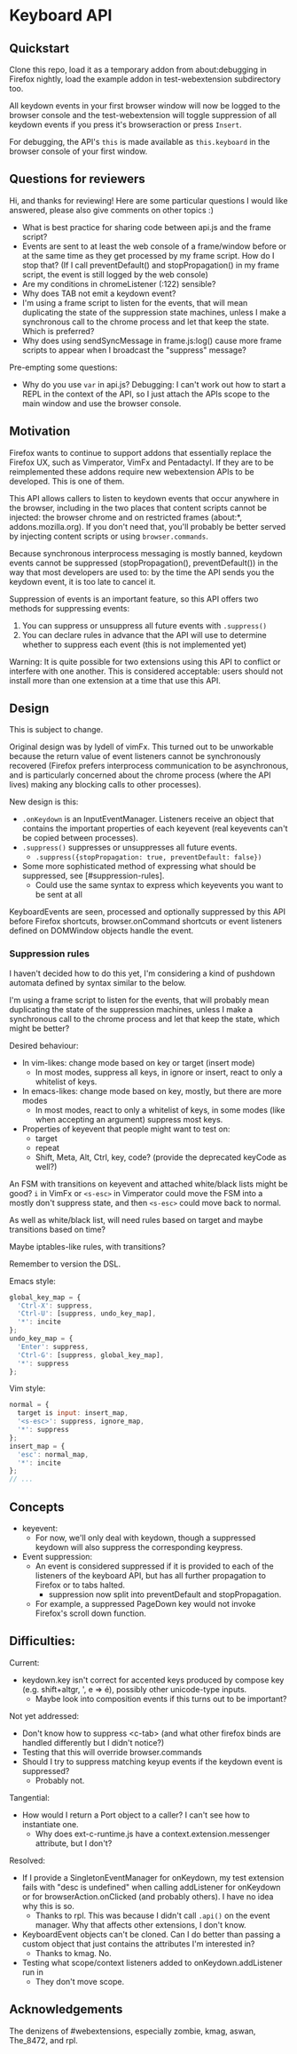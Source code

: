 # Keyboard API

## Quickstart

Clone this repo, load it as a temporary addon from about:debugging in Firefox nightly, load the example addon in test-webextension subdirectory too.

All keydown events in your first browser window will now be logged to the browser console and the test-webextension will toggle suppression of all keydown events if you press it's browseraction or press `Insert`.

For debugging, the API's `this` is made available as `this.keyboard` in the browser console of your first window.

## Questions for reviewers

Hi, and thanks for reviewing! Here are some particular questions I would like answered, please also give comments on other topics :)

 - What is best practice for sharing code between api.js and the frame script?
 - Events are sent to at least the web console of a frame/window before or at the same time as they get processed by my frame script. How do I stop that? (If I call preventDefault() and stopPropagation() in my frame script, the event is still logged by the web console)
 - Are my conditions in chromeListener (:122) sensible?
 - Why does TAB not emit a keydown event?
 - I'm using a frame script to listen for the events, that will mean duplicating the state of the suppression state machines, unless I make a synchronous call to the chrome process and let that keep the state. Which is preferred?
 - Why does using sendSyncMessage in frame.js:log() cause more frame scripts to appear when I broadcast the "suppress" message? 

Pre-empting some questions:

 - Why do you use `var` in api.js? Debugging: I can't work out how to start a REPL in the context of the API, so I just attach the APIs scope to the main window and use the browser console.

## Motivation

Firefox wants to continue to support addons that essentially replace the Firefox UX, such as Vimperator, VimFx and Pentadactyl. If they are to be reimplemented these addons require new webextension APIs to be developed. This is one of them.

This API allows callers to listen to keydown events that occur anywhere in the browser, including in the two places that content scripts cannot be injected: the browser chrome and on restricted frames (about:\*, addons.mozilla.org). If you don't need that, you'll probably be better served by injecting content scripts or using `browser.commands`.

Because synchronous interprocess messaging is mostly banned, keydown events cannot be suppressed (stopPropagation(), preventDefault()) in the way that most developers are used to: by the time the API sends you the keydown event, it is too late to cancel it.

Suppression of events is an important feature, so this API offers two methods for suppressing events:

 1. You can suppress or unsuppress all future events with `.suppress()`
 2. You can declare rules in advance that the API will use to determine whether to suppress each event (this is not implemented yet)

Warning: It is quite possible for two extensions using this API to conflict or interfere with one another. This is considered acceptable: users should not install more than one extension at a time that use this API.

## Design

This is subject to change.

Original design was by lydell of vimFx. This turned out to be unworkable because the return value of event listeners cannot be synchronously recovered (Firefox prefers interprocess communication to be asynchronous, and is particularly concerned about the chrome process (where the API lives) making any blocking calls to other processes).

New design is this:

 - `.onKeydown` is an InputEventManager. Listeners receive an object that contains the important properties of each keyevent (real keyevents can't be copied between processes).
 - `.suppress()` suppresses or unsuppresses all future events.
    - `.suppress({stopPropagation: true, preventDefault: false})`
 - Some more sophisticated method of expressing what should be suppressed, see [#suppression-rules].
    - Could use the same syntax to express which keyevents you want to be sent at all

KeyboardEvents are seen, processed and optionally suppressed by this API before Firefox shortcuts, browser.onCommand shortcuts or event listeners defined on DOMWindow objects handle the event.

### Suppression rules

I haven't decided how to do this yet, I'm considering a kind of pushdown automata defined by syntax similar to the below.

I'm using a frame script to listen for the events, that will probably mean duplicating the state of the suppression machines, unless I make a synchronous call to the chrome process and let that keep the state, which might be better?

Desired behaviour:

 - In vim-likes: change mode based on key or target (insert mode)
    - In most modes, suppress all keys, in ignore or insert, react to only a whitelist of keys.
 - In emacs-likes: change mode based on key, mostly, but there are more modes
    - In most modes, react to only a whitelist of keys, in some modes (like when accepting an argument) suppress most keys.
 - Properties of keyevent that people might want to test on:
    - target
    - repeat
    - Shift, Meta, Alt, Ctrl, key, code? (provide the deprecated keyCode as well?)

An FSM with transitions on keyevent and attached white/black lists might be good? `i` in VimFx or `<s-esc>` in Vimperator could move the FSM into a mostly don't suppress state, and then `<s-esc>` could move back to normal.

As well as white/black list, will need rules based on target and maybe transitions based on time?

Maybe iptables-like rules, with transitions?

Remember to version the DSL.

Emacs style:

```js
global_key_map = {
  'Ctrl-X': suppress,
  'Ctrl-U': [suppress, undo_key_map],
  '*': incite
};
undo_key_map = {
  'Enter': suppress,
  'Ctrl-G': [suppress, global_key_map],
  '*': suppress
};
```

Vim style:

```js
normal = {
  target is input: insert_map,
  '<s-esc>': suppress, ignore_map,
  '*': suppress
};
insert_map = {
  'esc': normal_map,
  '*': incite
};
// ...
```

## Concepts

 - keyevent:
    - For now, we'll only deal with keydown, though a suppressed keydown will also suppress the corresponding keypress.
 - Event suppression:
    - An event is considered suppressed if it is provided to each of the listeners of the keyboard API, but has all further propagation to Firefox or to tabs halted.
      - suppression now split into preventDefault and stopPropagation.
    - For example, a suppressed PageDown key would not invoke Firefox's scroll down function.


## Difficulties:

Current:

 - keydown.key isn't correct for accented keys produced by compose key (e.g. shift+altgr, ', e => é), possibly other unicode-type inputs.
    - Maybe look into composition events if this turns out to be important?

Not yet addressed:

 - Don't know how to suppress \<c-tab\> (and what other firefox binds are handled differently but I didn't notice?)
 - Testing that this will override browser.commands
 - Should I try to suppress matching keyup events if the keydown event is suppressed?
    - Probably not.

Tangential:

 - How would I return a Port object to a caller? I can't see how to instantiate one.
     - Why does ext-c-runtime.js have a context.extension.messenger attribute, but I don't?

Resolved:

 - If I provide a SingletonEventManager for onKeydown, my test extension fails with "desc is undefined" when calling addListener for onKeydown or for browserAction.onClicked (and probably others). I have no idea why this is so.
    - Thanks to rpl. This was because I didn't call `.api()` on the event manager. Why that affects other extensions, I don't know.
 - KeyboardEvent objects can't be cloned. Can I do better than passing a custom object that just contains the attributes I'm interested in?
    - Thanks to kmag. No.
 - Testing what scope/context listeners added to onKeydown.addListener run in
    - They don't move scope.

## Acknowledgements

The denizens of #webextensions, especially zombie, kmag, aswan, The_8472, and rpl.
